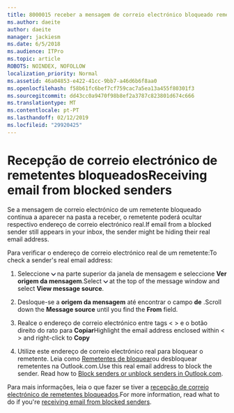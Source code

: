 ```yaml
---
title: 8000015 receber a mensagem de correio electrónico bloqueado remetentes na Outlook.com
ms.author: daeite
author: daeite
manager: jackiesm
ms.date: 6/5/2018
ms.audience: ITPro
ms.topic: article
ROBOTS: NOINDEX, NOFOLLOW
localization_priority: Normal
ms.assetid: 46a04853-e422-41cc-9bb7-a46d6b6f8aa0
ms.openlocfilehash: f58b61fc6bef7cf759cac7a5ea13a455f80301f3
ms.sourcegitcommit: dd43cc0a9470f98b8ef2a3787c823801d674c666
ms.translationtype: MT
ms.contentlocale: pt-PT
ms.lasthandoff: 02/12/2019
ms.locfileid: "29920425"
---
```

# <a name="receiving-email-from-blocked-senders"></a><span data-ttu-id="8ded3-102">Recepção de correio electrónico de remetentes bloqueados</span><span class="sxs-lookup"><span data-stu-id="8ded3-102">Receiving email from blocked senders</span></span>

<span data-ttu-id="8ded3-103">Se a mensagem de correio electrónico de um remetente bloqueado continua a aparecer na pasta a receber, o remetente poderá ocultar respectivo endereço de correio electrónico real.</span><span class="sxs-lookup"><span data-stu-id="8ded3-103">If email from a blocked sender still appears in your inbox, the sender might be hiding their real email address.</span></span>
  
<span data-ttu-id="8ded3-104">Para verificar o endereço de correio electrónico real de um remetente:</span><span class="sxs-lookup"><span data-stu-id="8ded3-104">To check a sender's real email address:</span></span>
  
1. <span data-ttu-id="8ded3-105">Seleccione ![mais acções](media/11884972-7ebb-4afe-8b50-63efefb7cca8.png) na parte superior da janela de mensagem e seleccione **Ver origem da mensagem**.</span><span class="sxs-lookup"><span data-stu-id="8ded3-105">Select ![More actions](media/11884972-7ebb-4afe-8b50-63efefb7cca8.png) at the top of the message window and select **View message source**.</span></span>
    
2. <span data-ttu-id="8ded3-106">Desloque-se a **origem da mensagem** até encontrar o campo **de** .</span><span class="sxs-lookup"><span data-stu-id="8ded3-106">Scroll down the **Message source** until you find the **From** field.</span></span> 
    
3. <span data-ttu-id="8ded3-107">Realce o endereço de correio electrónico entre tags \< \> e o botão direito do rato para **Copiar**</span><span class="sxs-lookup"><span data-stu-id="8ded3-107">Highlight the email address enclosed within \< \> and right-click to **Copy**</span></span>
    
4. <span data-ttu-id="8ded3-p101">Utilize este endereço de correio electrónico real para bloquear o remetente. Leia como [Remetentes de bloquear](https://support.office.com/article/afba1c94-77bb-4f50-8b85-057cf52f4d5e.aspx)ou desbloquear remetentes na Outlook.com.</span><span class="sxs-lookup"><span data-stu-id="8ded3-p101">Use this real email address to block the sender. Read how to [Block senders or unblock senders in Outlook.com](https://support.office.com/article/afba1c94-77bb-4f50-8b85-057cf52f4d5e.aspx).</span></span>
    
<span data-ttu-id="8ded3-110">Para mais informações, leia o que fazer se tiver a [recepção de correio electrónico de remetentes bloqueados](https://go.microsoft.com/fwlink/p/?linkid=2002011&amp;clcid=0x409).</span><span class="sxs-lookup"><span data-stu-id="8ded3-110">For more information, read what to do if you're [receiving email from blocked senders](https://go.microsoft.com/fwlink/p/?linkid=2002011&amp;clcid=0x409).</span></span>
  

